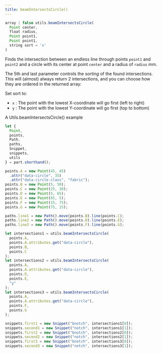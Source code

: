 ```yaml
---
title: beamIntersectsCircle()
---
```


```js
array | false utils.beamIntersectsCircle(
  Point center, 
  float radius, 
  Point point1, 
  Point point1, 
  string sort = 'x'
)
```

Finds the intersection between an endless line through points `point1` and `point2`
and a circle with its center at point `center` and a radius of `radius` mm.

The 5th and last parameter controls the *sorting* of the found intersections.
This will (almost) always return 2 intersections, and you can choose how
they are ordered in the returned array:

Set sort to:

-   `x` : The point with the lowest X-coordinate will go first (left to right)
-   `y` : The point with the lowest Y-coordinate will go first (top to bottom)

<Example part="utils_beamintersectscircle">
A Utils.beamIntersectsCircle() example
</Example>

```js
let {
  Point,
  points,
  Path,
  paths,
  Snippet,
  snippets,
  utils
} = part.shorthand();

points.A = new Point(45, 45)
  .attr("data-circle", 35)
  .attr("data-circle-class", "fabric");
points.B = new Point(5, 50);
points.C = new Point(25, 30);
points.D = new Point(5, 65);
points.E = new Point(65, 5);
points.F = new Point(15, 75);
points.G = new Point(75, 15);

paths.line1 = new Path().move(points.B).line(points.C);
paths.line2 = new Path().move(points.D).line(points.E);
paths.line3 = new Path().move(points.F).line(points.G);

let intersections1 = utils.beamIntersectsCircle(
  points.A,
  points.A.attributes.get("data-circle"),
  points.B,
  points.C
);
let intersections2 = utils.beamIntersectsCircle(
  points.A,
  points.A.attributes.get("data-circle"),
  points.D,
  points.E,
  "y"
);
let intersections3 = utils.beamIntersectsCircle(
  points.A,
  points.A.attributes.get("data-circle"),
  points.F,
  points.G
);

snippets.first1 = new Snippet("bnotch", intersections1[0]);
snippets.second1 = new Snippet("notch", intersections1[1]);
snippets.first2 = new Snippet("bnotch", intersections2[0]);
snippets.second2 = new Snippet("notch", intersections2[1]);
snippets.first3 = new Snippet("bnotch", intersections3[0]);
snippets.second3 = new Snippet("notch", intersections3[1]);
```
